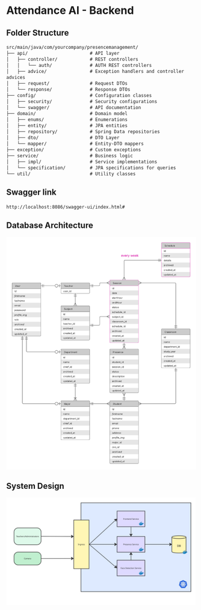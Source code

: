 # Attendance AI - Backend
## Folder Structure
```
src/main/java/com/yourcompany/presencemanagement/
├── api/                       # API layer
│   ├── controller/            # REST controllers
│   │   └── auth/              # AUTH REST controllers
│   ├── advice/                # Exception handlers and controller advices
│   ├── request/               # Request DTOs
│   └── response/              # Response DTOs
├── config/                    # Configuration classes
│   ├── security/              # Security configurations
│   └── swagger/               # API documentation
├── domain/                    # Domain model
│   ├── enums/                 # Enumerations
│   ├── entity/                # JPA entities
│   ├── repository/            # Spring Data repositories
│   ├── dto/                   # DTO Layer
│   └── mapper/                # Entity-DTO mappers
├── exception/                 # Custom exceptions
├── service/                   # Business logic
│   ├── impl/                  # Service implementations
│   └── specification/         # JPA specifications for queries
└── util/                      # Utility classes
```

## Swagger link
```
http://localhost:8086/swagger-ui/index.html#
```

## Database Architecture
![Database Conception](imgs/conception_db.png)

## System Design
![System Design](imgs/system_design.jpg)
